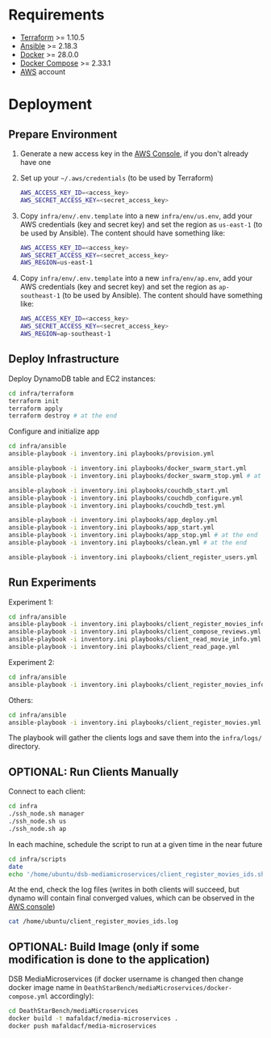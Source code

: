 # Requirements

- [Terraform](https://developer.hashicorp.com/terraform/install) >= 1.10.5
- [Ansible](https://docs.ansible.com/ansible/latest/installation_guide/intro_installation.html#installing-and-upgrading-ansible) >= 2.18.3
- [Docker](https://docs.docker.com/engine/install/) >= 28.0.0
- [Docker Compose](https://docs.docker.com/compose/install/) >= 2.33.1
- [AWS](console.aws.amazon.com) account 

# Deployment

## Prepare Environment

1. Generate a new access key in the [AWS Console](http://console.aws.amazon.com/iam/home#/security_credentials), if you don't already have one

1. Set up your `~/.aws/credentials` (to be used by Terraform)

    ```zsh
    AWS_ACCESS_KEY_ID=<access_key>
    AWS_SECRET_ACCESS_KEY=<secret_access_key>
    ```

2. Copy `infra/env/.env.template` into a new `infra/env/us.env`, add your AWS credentials (key and secret key) and set the region as `us-east-1` (to be used by Ansible). The content should have something like:

    ```zsh
    AWS_ACCESS_KEY_ID=<access_key>
    AWS_SECRET_ACCESS_KEY=<secret_access_key>
    AWS_REGION=us-east-1
    ```

3. Copy `infra/env/.env.template` into a new `infra/env/ap.env`, add your AWS credentials (key and secret key) and set the region as `ap-southeast-1` (to be used by Ansible). The content should have something like:

    ```zsh
    AWS_ACCESS_KEY_ID=<access_key>
    AWS_SECRET_ACCESS_KEY=<secret_access_key>
    AWS_REGION=ap-southeast-1
    ```

## Deploy Infrastructure

Deploy DynamoDB table and EC2 instances:

```zsh
cd infra/terraform
terraform init
terraform apply
terraform destroy # at the end
```

Configure and initialize app

```zsh
cd infra/ansible
ansible-playbook -i inventory.ini playbooks/provision.yml

ansible-playbook -i inventory.ini playbooks/docker_swarm_start.yml
ansible-playbook -i inventory.ini playbooks/docker_swarm_stop.yml # at the end

ansible-playbook -i inventory.ini playbooks/couchdb_start.yml
ansible-playbook -i inventory.ini playbooks/couchdb_configure.yml
ansible-playbook -i inventory.ini playbooks/couchdb_test.yml

ansible-playbook -i inventory.ini playbooks/app_deploy.yml
ansible-playbook -i inventory.ini playbooks/app_start.yml
ansible-playbook -i inventory.ini playbooks/app_stop.yml # at the end
ansible-playbook -i inventory.ini playbooks/clean.yml # at the end

ansible-playbook -i inventory.ini playbooks/client_register_users.yml
```

## Run Experiments

Experiment 1:
```zsh
cd infra/ansible
ansible-playbook -i inventory.ini playbooks/client_register_movies_info.yml
ansible-playbook -i inventory.ini playbooks/client_compose_reviews.yml
ansible-playbook -i inventory.ini playbooks/client_read_movie_info.yml
ansible-playbook -i inventory.ini playbooks/client_read_page.yml
```

Experiment 2:
```zsh
cd infra/ansible
ansible-playbook -i inventory.ini playbooks/client_register_movies_info_read_page.yml
```

Others:
```zsh
cd infra/ansible
ansible-playbook -i inventory.ini playbooks/client_register_movies.yml
```

The playbook will gather the clients logs and save them into the `infra/logs/` directory.

## OPTIONAL: Run Clients Manually

Connect to each client:
```zsh
cd infra
./ssh_node.sh manager
./ssh_node.sh us
./ssh_node.sh ap
```

In each machine, schedule the script to run at a given time in the near future
```zsh
cd infra/scripts
date
echo '/home/ubuntu/dsb-mediamicroservices/client_register_movies_ids.sh > /home/ubuntu/client_register_movies_ids.log 2>&1' | at 22:27
```

At the end, check the log files (writes in both clients will succeed, but dynamo will contain final converged values, which can be observed in the [AWS console](https://us-east-1.console.aws.amazon.com/dynamodbv2))

```zsh
cat /home/ubuntu/client_register_movies_ids.log
```

## OPTIONAL: Build Image (only if some modification is done to the application)

DSB MediaMicroservices (if docker username is changed then change docker image name in `DeathStarBench/mediaMicroservices/docker-compose.yml` accordingly):

```zsh
cd DeathStarBench/mediaMicroservices
docker build -t mafaldacf/media-microservices .
docker push mafaldacf/media-microservices
```
